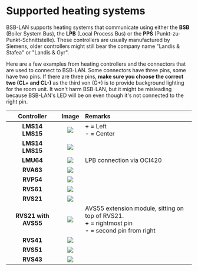# Supported heating systems
BSB-LAN supports heating systems that communicate using either the **BSB** (Boiler System Bus), the **LPB** (Local Process Bus) or the **PPS** (Punkt-zu-Punkt-Schnittstelle). These controllers are usually manufactured by Siemens, older controllers might still bear the company name "Landis & Stafea" or "Landis & Gyr".

Here are a few examples from heating controllers and the connectors that are used to connect to BSB-LAN. Some connectors have three pins, some have two pins. If there are three pins, **make sure you choose the correct two (CL+ and CL-)** as the third von (G+) is to provide background lighting for the room unit. It won't harm BSB-LAN, but it might be misleading because BSB-LAN's LED will be on even though it's not connected to the right pin.

|Controller|Image|Remarks|
|:--------:|:---:|:------|
|**LMS14**<br>**LMS15**|<img src="../images/LMS14.jpeg">|**+** = Left<br>**-** = Center|
|**LMS14**<br>**LMS15**|<img src="../images/LMS14-2.jpeg">||
|**LMU64** |<img src="../images/LMU64.jpeg">|LPB connection via OCI420|
|**RVA63** |<img src="../images/RVA63.jpeg">||
|**RVP54** |<img src="../images/RVP54.jpeg">||
|**RVS61** |<img src="../images/RVS61.jpeg">||
|**RVS21** |<img src="../images/RVS21.jpeg">||
|**RVS21 with AVS55** |<img src="../images/RVS21-AVS55.jpeg">|AVS55 extension module, sitting on top of RVS21.<br>**+** = rightmost pin<BR>**-** = second pin from right|
|**RVS41** |<img src="../images/RVS41.jpeg">||
|**RVS51** |<img src="../images/RVS51.jpeg">||
|**RVS43** |<img src="../images/RVS43.jpeg">||

